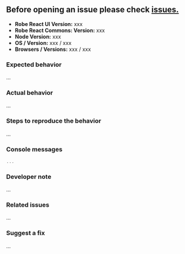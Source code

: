 
## Before opening an issue please check [issues.](https://github.com/robeio/robe-react-ui/issues)

* **Robe React UI Version:** xxx
* **Robe React Commons: Version:** xxx
* **Node Version:** xxx
* **OS / Version:** xxx / xxx
* **Browsers / Versions:** xxx / xxx

### Expected behavior
...

### Actual behavior
...

### Steps to reproduce the behavior
...

### Console messages
```javascript
...
```

### Developer note
...

### Related issues
...

### Suggest a fix
...